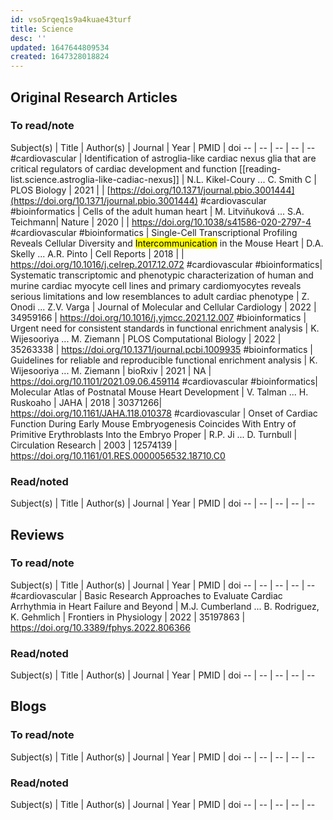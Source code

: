 ```yaml
---
id: vso5rqeq1s9a4kuae43turf
title: Science
desc: ''
updated: 1647644809534
created: 1647328018824
---
```


## Original Research Articles

### To read/note

Subject(s) | Title | Author(s) | Journal | Year | PMID | doi
 -- | -- | -- | -- | --
 #cardiovascular | Identification of astroglia-like cardiac nexus glia that are critical regulators of cardiac development and function [[reading-list.science.astroglia-like-cadiac-nexus]] | N.L. Kikel-Coury ... C. Smith C | PLOS Biology | 2021 | | [https://doi.org/10.1371/journal.pbio.3001444](https://doi.org/10.1371/journal.pbio.3001444)
 #cardiovascular #bioinformatics | Cells of the adult human heart | M. Litviňuková ... S.A. Teichmann| Nature | 2020 | | https://doi.org/10.1038/s41586-020-2797-4
 #cardiovascular #bioinformatics | Single-Cell Transcriptional Profiling Reveals Cellular Diversity and <mark>Intercommunication</mark> in the Mouse Heart | D.A. Skelly ... A.R. Pinto | Cell Reports | 2018 | | https://doi.org/10.1016/j.celrep.2017.12.072
 #cardiovascular #bioinformatics| Systematic transcriptomic and phenotypic characterization of human and murine cardiac myocyte cell lines and primary cardiomyocytes reveals serious limitations and low resemblances to adult cardiac phenotype | Z. Onodi ... Z.V. Varga | Journal of Molecular and Cellular Cardiology | 2022 | 34959166 | https://doi.org/10.1016/j.yjmcc.2021.12.007
 #bioinformatics | Urgent need for consistent standards in functional enrichment analysis | K. Wijesooriya ... M. Ziemann | PLOS Computational Biology | 2022 | 35263338 | https://doi.org/10.1371/journal.pcbi.1009935
 #bioinformatics | Guidelines for reliable and reproducible functional enrichment analysis | K. Wijesooriya ... M. Ziemann | bioRxiv | 2021 | NA | https://doi.org/10.1101/2021.09.06.459114
 #cardiovascular #bioinformatics| Molecular Atlas of Postnatal Mouse Heart Development | V. Talman ... H. Ruskoaho | JAHA | 2018 | 30371266| https://doi.org/10.1161/JAHA.118.010378
 #cardiovascular | Onset of Cardiac Function During Early Mouse Embryogenesis Coincides With Entry of Primitive Erythroblasts Into the Embryo Proper | R.P. Ji ... D. Turnbull | Circulation Research | 2003 | 12574139 | https://doi.org/10.1161/01.RES.0000056532.18710.C0


### Read/noted

Subject(s) | Title | Author(s) | Journal | Year | PMID | doi
 -- | -- | -- | -- | --

## Reviews

### To read/note

Subject(s) | Title | Author(s) | Journal | Year | PMID | doi
 -- | -- | -- | -- | --
 #cardiovascular | Basic Research Approaches to Evaluate Cardiac Arrhythmia in Heart Failure and Beyond | M.J. Cumberland ... B. Rodriguez, K. Gehmlich | Frontiers in Physiology | 2022 | 35197863 | https://doi.org/10.3389/fphys.2022.806366

### Read/noted

Subject(s) | Title | Author(s) | Journal | Year | PMID | doi
 -- | -- | -- | -- | --

## Blogs

### To read/note

Subject(s) | Title | Author(s) | Journal | Year | PMID | doi
 -- | -- | -- | -- | --

### Read/noted

Subject(s) | Title | Author(s) | Journal | Year | PMID | doi
 -- | -- | -- | -- | --
 